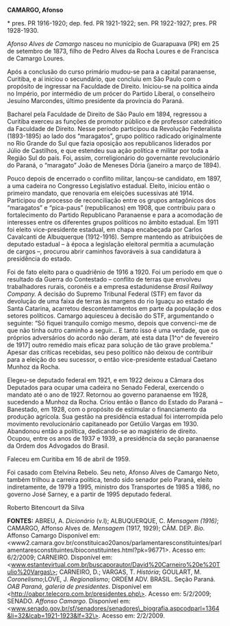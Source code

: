 **CAMARGO, Afonso**

\* pres. PR 1916-1920; dep. fed. PR 1921-1922; sen. PR 1922-1927; pres.
PR 1928-1930.

*Afonso Alves de Camargo* nasceu no município de Guarapuava (PR) em 25
de setembro de 1873, filho de Pedro Alves da Rocha Loures e de Francisca
de Camargo Loures.

Após a conclusão do curso primário mudou-se para a capital paranaense,
Curitiba, e aí iniciou o secundário, que concluiu em São Paulo com o
propósito de ingressar na Faculdade de Direito. Iniciou-se na política
ainda no Império, por intermédio de um prócer do Partido Liberal, o
conselheiro Jesuíno Marcondes, último presidente da província do Paraná.

Bacharel pela Faculdade de Direito de São Paulo em 1894, regressou a
Curitiba exerceu as funções de promotor público e de professor
catedrático da Faculdade de Direito. Nesse período participou da
Revolução Federalista (1893-1895) ao lado dos “maragatos”, grupo
político radicado originalmente no Rio Grande do Sul que fazia oposição
aos republicanos liderados por Júlio de Castilhos, e que estendeu sua
ação política e militar por toda a Região Sul do país. Foi, assim,
correligionário do governante revolucionário do Paraná, o “maragato”
João de Meneses Dória (janeiro a março de 1894).

Pouco depois de encerrado o conflito militar, lançou-se candidato, em
1897, a uma cadeira no Congresso Legislativo estadual. Eleito, iniciou
então o primeiro mandato, que renovaria em eleições sucessivas até 1914.
Participou do processo de reconciliação entre os grupos antagônicos dos
“maragatos” e “pica-paus” (republicanos) em 1908, que contribuiu para o
fortalecimento do Partido Republicano Paranaense e para a acomodação de
interesses entre os diferentes grupos políticos no âmbito estadual. Em
1911 foi eleito vice-presidente estadual, em chapa encabeçada por Carlos
Cavalcanti de Albuquerque (1912-1916). Sempre mantendo as atribuições de
deputado estadual – à época a legislação eleitoral permitia a acumulação
de cargos –, procurou abrir caminhos favoráveis à sua candidatura à
presidência do estado.

Foi de fato eleito para o quadriênio de 1916 a 1920. Foi um período em
que o resultado da Guerra do Contestado – conflito de terras que
envolveu trabalhadores rurais, coronéis e a empresa estadunidense
*Brasil Railway Company.* A decisão do Supremo Tribunal Federal (STF) em
favor da devolução de uma faixa de terras às margens do rio Iguaçu ao
estado de Santa Catarina, acarretou descontentamentos em parte da
população e dos setores políticos. Camargo aquiesceu à decisão do STF,
argumentando o seguinte: “Só fiquei tranquilo comigo mesmo, depois que
convenci-me de que não tinha outro caminho a seguir… E tanto isso é uma
verdade, que os próprios adversários do acordo não deram, até esta data
[1^o^ de fevereiro de 1917] outro remédio mais eficaz para solução de
tão grave problema.” Apesar das críticas recebidas, seu peso político
não deixou de contribuir para a eleição do seu sucessor, o então
vice-presidente estadual Caetano Munhoz da Rocha.

Elegeu-se deputado federal em 1921, e em 1922 deixou a Câmara dos
Deputados para ocupar uma cadeira no Senado Federal, exercendo o mandato
até o ano de 1927. Retornou ao governo paranaense em 1928, sucedendo a
Munhoz da Rocha. Criou então o Banco do Estado do Paraná – Banestado, em
1928, com o propósito de estimular o financiamento da produção agrícola.
Sua gestão na presidência estadual foi interrompida pelo movimento
revolucionário capitaneado por Getúlio Vargas em 1930. Abandonou então a
política, dedicando-se ao magistério de direito. Ocupou, entre os anos
de 1937 e 1939, a presidência da seção paranaense da Ordem dos Advogados
do Brasil.

Faleceu em Curitiba em 16 de abril de 1959.

Foi casado com Etelvina Rebelo. Seu neto, Afonso Alves de Camargo Neto,
também trilhou a carreira política, tendo sido senador pelo Paraná,
eleito indiretamente, de 1979 a 1995, ministro dos Transportes de 1985 a
1986, no governo José Sarney, e a partir de 1995 deputado federal.

Roberto Bitencourt da Silva

**FONTES:** ABREU, A. *Dicionário* (v.I); ALBUQUERQUE, C. *Mensagem
(1916)*; CAMARGO, Affonso Alves de. *Mensagem* (1917, 1929); CÂM. DEP.
*Bio.* Affonso Camargo Disponível em:
\<www2.camara.gov.br/constituicao20anos/parlamentaresconstituintes/parlamentaresconstituintes/bioconstituintes.html?pk=96771\>.
Acesso em: 6/2/2009; CARNEIRO. Disponível em:
\<www.estantevirtual.com.br/buscaporautor/David%20Carneiro%20e%20Tulio%20Vargas\>;
CARNEIRO, D.; VARGAS, T. *História*; GOULART, M. *Coronelismo*;LOVE, J.
*Regionalismo*; ORDEM ADV. BRASIL. Seção Paraná. *OAB Paraná, galeria de
presidentes*. Disponível em
\<http://oabpr.telecorp.com.br/presidentes.php\>. Acesso em: 5/2/2009;
SENADO. *Affonso Camargo*. Disponível em:
\<www.senado.gov.br/sf/senadores/senadores\_biografia.aspcodparl=1364&li=32&lcab=1921-1923&lf=32\>.
Acesso em: 2/2/2009.
